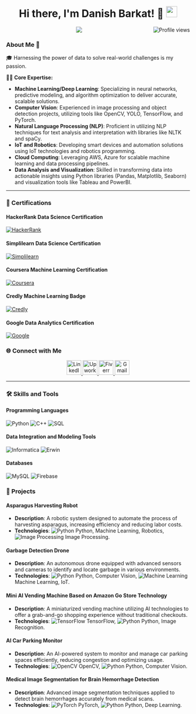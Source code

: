 <h1 align="center">
  Hi there, I'm Danish Barkat! 👋
  <img src="https://media.giphy.com/media/hvRJCLFzcasrR4ia7z/giphy.gif" width="30px">
</h1>

<p align="center">
  <img src="https://github.com/Dan-445" alt="Profile views" align='right'/>
  <a href="https://github.com/Dan-445/Dan-445/">
    <img src="https://readme-typing-svg.herokuapp.com?lines=Data+Scientist+%26+MLOps+Engineer;Experienced+in+AWS+Machine+Learning;Deep+Learning+Specialist;Always+learning+new+things&center=true&width=380&height=45">
  </a>
</p>

### About Me 🚀

🎓 Harnessing the power of data to solve real-world challenges is my passion.



👨‍💻 **Core Expertise:**
- **Machine Learning/Deep Learning**: Specializing in neural networks, predictive modeling, and algorithm optimization to deliver accurate, scalable solutions.
- **Computer Vision**: Experienced in image processing and object detection projects, utilizing tools like OpenCV, YOLO, TensorFlow, and PyTorch.
- **Natural Language Processing (NLP)**: Proficient in utilizing NLP techniques for text analysis and interpretation with libraries like NLTK and spaCy.
- **IoT and Robotics**: Developing smart devices and automation solutions using IoT technologies and robotics programming.
- **Cloud Computing**: Leveraging AWS, Azure for scalable machine learning and data processing pipelines.
- **Data Analysis and Visualization**: Skilled in transforming data into actionable insights using Python libraries (Pandas, Matplotlib, Seaborn) and visualization tools like Tableau and PowerBI.

---


### 🚀 Certifications

#### HackerRank Data Science Certification
[![HackerRank](https://hrcdn.net/fcore/assets/brand/logo-new-white-green-a5cb16e0ae.svg)](https://www.hackerrank.com/certificates/830e4ddea406)

#### Simplilearn Data Science Certification
[![Simplilearn](https://img.icons8.com/color/48/000000/simplilearn.png)](https://www.simplilearn.com/skillup-certificate-landing?token=eyJjb3Vyc2VfaWQiOiIxNzUyIiwiY2VydGlmaWNhdGVfdXJsIjoiaHR0cHM6XC9cL2NlcnRpZmljYXRlcy5zaW1wbGljZG4ubmV0XC9zaGFyZVwvdGh1bWJfNDEyODMyN18xNjc1MDI2MjMzLnBuZyIsInVzZXJuYW1lIjoiRGFuaXNoIEJhcmthdCAifQ)

#### Coursera Machine Learning Certification
[![Coursera](https://img.icons8.com/color/48/000000/coursera.png)](https://www.coursera.org/account/accomplishments/professional-cert/CPYBV7AEZU3Z)

#### Credly Machine Learning Badge
[![Credly](https://img.icons8.com/color/48/000000/credly.png)](https://www.credly.com/badges/8b701a99-1c79-4054-92ff-456e2d647236/linked_in_profile)

#### Google Data Analytics Certification
[![Google](https://img.icons8.com/color/48/000000/google-logo.png)](https://grow.google/dataanalytics/)



### 🌐 Connect with Me

<div align="center">
  <a href="https://www.linkedin.com/in/danish-barkat">
    <img src="https://img.icons8.com/color/48/000000/linkedin-circled--v3.gif" width="40" height="40" alt="LinkedIn"/>
  </a>
  <a href="https://www.upwork.com/freelancers/~01a9a00afda63ff8cf">
    <img src="http://www.w3.org/2000/svg" width="40" height="40" alt="Upwork"/>
  </a>
  <a href="https://www.fiverr.com/grayorb">
    <img src="https://img.icons8.com/color/48/000000/fiverr.png" width="40" height="40" alt="Fiverr"/>
  </a>
  <a href="mailto:barkatdanish44@gmail.com">
    <img src="https://img.icons8.com/fluency/48/000000/gmail-new.png" width="40" height="40" alt="Gmail"/>
  </a>
</div>

---

### 🛠️ Skills and Tools

#### Programming Languages
<p>
  <img alt="Python" src="https://img.shields.io/badge/Python-%233776AB.svg?style=for-the-badge&logo=python&logoColor=white">
  <img alt="C++" src="https://img.shields.io/badge/C++-%2300599C.svg?style=for-the-badge&logo=cplusplus&logoColor=white">
  <img alt="SQL" src="https://img.shields.io/badge/SQL-%2300f.svg?style=for-the-badge&logo=mysql&logoColor=white">
</p>

#### Data Integration and Modeling Tools
<p>
  <img alt="Informatica" src="https://img.shields.io/badge/Informatica-%23FFCA28.svg?style=for-the-badge&logo=informatica&logoColor=black">
  <img alt="Erwin" src="https://img.shields.io/badge/Erwin-%23FFCA28.svg?style=for-the-badge&logo=erwin&logoColor=black">
</p>

#### Databases
<p>
  <img alt="MySQL" src="https://img.shields.io/badge/MySQL-%234479A1.svg?style=for-the-badge&logo=mysql&logoColor=white">
  <img alt="Firebase" src="https://img.shields.io/badge/Firebase-%23FFCA28.svg?style=for-the-badge&logo=firebase&logoColor=black">
</p>



### 🚀 Projects

#### Asparagus Harvesting Robot
- **Description**: A robotic system designed to automate the process of harvesting asparagus, increasing efficiency and reducing labor costs.
- **Technologies**: ![Python](https://img.icons8.com/color/30/000000/python.png) Python, Machine Learning, Robotics, ![Image Processing](https://img.icons8.com/color/30/000000/image-processing.png) Image Processing.

#### Garbage Detection Drone
- **Description**: An autonomous drone equipped with advanced sensors and cameras to identify and locate garbage in various environments.
- **Technologies**: ![Python](https://img.icons8.com/color/30/000000/python.png) Python, Computer Vision, ![Machine Learning](https://img.icons8.com/color/30/000000/machine-learning.png) Machine Learning, IoT.

#### Mini AI Vending Machine Based on Amazon Go Store Technology
- **Description**: A miniaturized vending machine utilizing AI technologies to offer a grab-and-go shopping experience without traditional checkouts.
- **Technologies**: ![TensorFlow](https://img.icons8.com/color/30/000000/tensorflow.png) TensorFlow, ![Python](https://img.icons8.com/color/30/000000/python.png) Python, Image Recognition.

#### AI Car Parking Monitor
- **Description**: An AI-powered system to monitor and manage car parking spaces efficiently, reducing congestion and optimizing usage.
- **Technologies**: ![OpenCV](https://img.icons8.com/color/30/000000/opencv.png) OpenCV, ![Python](https://img.icons8.com/color/30/000000/python.png) Python, Computer Vision.

#### Medical Image Segmentation for Brain Hemorrhage Detection
- **Description**: Advanced image segmentation techniques applied to detect brain hemorrhages accurately from medical scans.
- **Technologies**: ![PyTorch](https://img.icons8.com/color/30/000000/pytorch.png) PyTorch, ![Python](https://img.icons8.com/color/30/000000/python.png) Python, Deep Learning.
